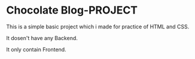 # Chocolate Blog-PROJECT
This is a simple basic project which i made for practice of HTML and CSS. 

It dosen't have any Backend.

It only contain Frontend.
